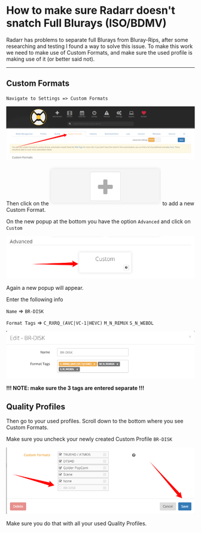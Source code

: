 # How to make sure Radarr doesn't snatch Full Blurays (ISO/BDMV)

Radarr has problems to separate full Blurays from Bluray-Rips,
after some researching and  testing I found a way to solve this issue.
To make this work we need to make use of Custom Formats,
and make sure the used profile is making use of it (or better said not).

------

## Custom Formats

`Navigate to Settings => Custom Formats`

![](images/image-20191027165122728.png)

Then click on the![](images/image-20191027165508102.png)  to add a new Custom Format.

On the new popup at the bottom you have the option `Advanced` and click on `Custom`

![](images/image-20191027165328556.png)

Again a new popup will appear.

Enter the following info

`Name` => `BR-DISK`

`Format Tags` => `C_RXRQ_(AVC|VC-1|HEVC)` `M_N_REMUX` `S_N_WEBDL`

![](images/image-20191027165733789.png)

**!!! NOTE: make sure the 3 tags are entered separate !!!**

## Quality Profiles

Then go to your used profiles.
Scroll down to the bottom where you see Custom Formats.

Make sure you uncheck your newly created Custom Profile `BR-DISK`

![](images/image-20191027170313598.png)



Make sure you do that with all your used Quality Profiles.

